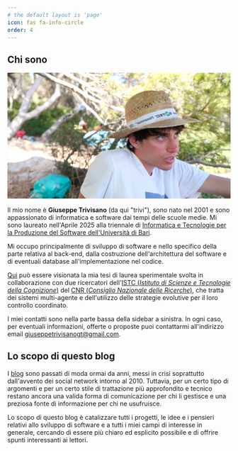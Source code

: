 ```yaml
---
# the default layout is 'page'
icon: fas fa-info-circle
order: 4
---
```


## Chi sono

<div class="about-who-i-am">

  <img src="/assets/img/personal-img.webp" alt="foto personale">

  <div>
    <p>Il mio nome è <b>Giuseppe Trivisano</b> (da qui "trivi"), sono nato nel 2001 e sono appassionato di informatica e software dai tempi delle scuole medie. Mi sono laureato nell'Aprile 2025 alla triennale di <a href="https://www.uniba.it/it/corsi/cdl-informatica-tecnologie-produzione-software">Informatica e Tecnologie per la Produzione del Software dell'Università di Bari</a>.</p>
  </div>

</div>

Mi occupo principalmente di sviluppo di software e nello specifico della parte relativa al back-end, dalla costruzione dell'architettura del software e di eventuali database all'implementazione nel codice.

[Qui](/assets/files/Tesi_Giuseppe_Trivisano070425.pdf) può essere visionata la mia tesi di laurea sperimentale svolta in collaborazione con due ricercatori dell'[ISTC (*Istituto di Scienze e Tecnologie della Cognizione*)](https://www.istc.cnr.it/) del [CNR (*Consiglio Nazionale delle Ricerche*)](https://www.cnr.it/), che tratta dei sistemi multi-agente e dell'utilizzo delle strategie evolutive per il loro controllo coordinato.

I miei contatti sono nella parte bassa della sidebar a sinistra. In ogni caso, per eventuali informazioni, offerte o proposte puoi contattarmi all'indirizzo email <a href="javascript:location.href = 'mailto:' + ['giuseppetrivisanogt','gmail.com'].join('@')" aria-label="email">giuseppetrivisanogt@gmail.com</a>.

## Lo scopo di questo blog

I [blog](https://it.wikipedia.org/wiki/Blog) sono passati di moda ormai da anni, messi in crisi soprattutto dall'avvento dei social network intorno al 2010. Tuttavia, per un certo tipo di argomenti e per un certo stile di trattazione più approfondito e tecnico restano ancora una valida forma di comunicazione per chi li gestisce e una preziosa fonte di informazione per chi ne usufruisce.

Lo scopo di questo blog è catalizzare tutti i progetti, le idee e i pensieri relativi allo sviluppo di software e a tutti i miei campi di interesse in generale, cercando di essere più chiaro ed esplicito possibile e di offrire spunti interessanti ai lettori.



